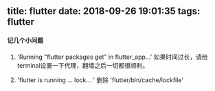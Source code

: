 title: flutter
date: 2018-09-26 19:01:35
tags: flutter
---

#### 记几个小问题

1. 'Running "flutter packages get" in flutter_app...' 如果时间过长，请给terminal设置一下代理，翻墙之后一切都很顺利。

2. 'flutter is running ... lock... ' 删除 'flutter/bin/cache/lockfile'
